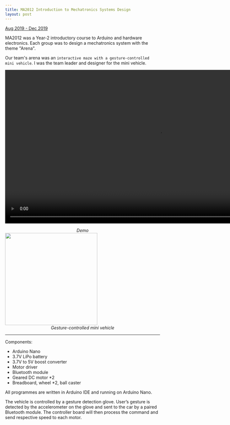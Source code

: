 ```yaml
---
title: MA2012 Introduction to Mechatronics Systems Design
layout: post
---
```

<div style="text-align: left"><u>Aug 2019 - Dec 2019</u></div>

MA2012 was a Year-2 introductory course to Arduino and hardware electronics. Each group was to design a mechatronics system with the theme "Arena".

Our team's arena was an `interactive maze with a gesture-controlled mini vehicle`. I was the team leader and designer for the mini vehicle.

<p align="center"><video height="500" controls>
  <source type="video/mov" src="http://centiLinda.github.io/portfolio/assets/images/2012_video.mov">
</video></p>
<div style="text-align: center"><em>Demo</em></div>

<img src="http://centiLinda.github.io/portfolio/assets/images/2012_mini_car.jpg" width="300"/>
<div style="text-align: center"><em>Gesture-controlled mini vehicle</em></div>

---

Components:
- Arduino Nano
- 3.7V LiPo battery
- 3.7V to 5V boost converter
- Motor driver
- Bluetooth module
- Geared DC motor *2
- Breadboard, wheel *2, ball caster

All programmes are written in Arduino IDE and running on Arduino Nano.

The vehicle is controlled by a gesture detection glove. User’s gesture is detected by the accelerometer on the glove and sent to the car by a paired Bluetooth module. The controller board will then process the command and send respective speed to each motor.
